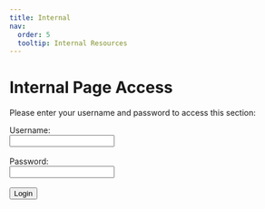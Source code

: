 ```yaml
---
title: Internal
nav:
  order: 5
  tooltip: Internal Resources
---
```



<h1>Internal Page Access</h1>
<p>Please enter your username and password to access this section:</p>

<form id="loginForm" onsubmit="return authenticate(event)">
    <label for="username">Username:</label><br>
    <input type="text" id="username" name="username" required><br><br>
    <label for="password">Password:</label><br>
    <input type="password" id="password" name="password" required><br><br>
    <input type="submit" value="Login">
</form>

<script>
    function authenticate(event) {
        event.preventDefault(); // Prevent form submission

        const validUsername = "michelmannlab"; // Set your username here
        const validPassword = "michelmannlab"; // Set your password here

        const usernameInput = document.getElementById("username").value;
        const passwordInput = document.getElementById("password").value;

        if (usernameInput !== validUsername || passwordInput !== validPassword) {
            alert("You don’t have access to this section. If you believe this is an error, please reach out to our lab manager.");
            return false;
        }

        // Redirect if both username and password are correct
        window.location.href = "https://www.notion.so/96e0c6e6f0d943029988054fd986bebf?v=23c4cb74bf1544c881156cb745594944"; // Replace with your desired redirect URL
        return false;
    }
</script>
